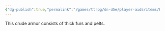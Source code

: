 ```yaml
---
{"dg-publish":true,"permalink":"/games/ttrpg/dn-d5e/player-aids/items/hide-armor/","tags":["TTRPG/DND/5e","warding"],"noteIcon":""}
---
```


This crude armor consists of thick furs and pelts.
